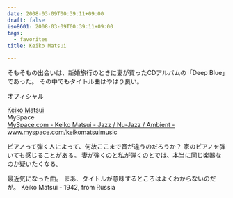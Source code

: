 ```yaml
---
date: 2008-03-09T00:39:11+09:00
draft: false
iso8601: 2008-03-09T00:39:11+09:00
tags:
  - favorites
title: Keiko Matsui

---
```


そもそもの出会いは、新婚旅行のときに妻が買ったCDアルバムの「Deep Blue」であった。
その中でもタイトル曲はやはり良い。

オフィシャル
<div class="quotetitle"><a title="Keiko Matsui" href="http://www.keikomatsui.com/">Keiko Matsui</a></div>
MySpace
<div class="quotetitle"><a title="MySpace.com - Keiko Matsui - Jazz / Nu-Jazz / Ambient - www.myspace.com/keikomatsuimusic" href="https://myspace.com/keikomatsuimusic">MySpace.com - Keiko Matsui - Jazz / Nu-Jazz / Ambient - www.myspace.com/keikomatsuimusic</a></div>

ピアノって弾く人によって、何故ここまで音が違うのだろうか？
家のピアノを弾いても感じることがある。
妻が弾くのと私が弾くのとでは、本当に同じ楽器なのか疑いたくなる。


最近気になった曲。
まあ、タイトルが意味するところはよくわからないのだが。
Keiko Matsui - 1942, from Russia
<object width="425" height="355">
  <param name="movie" value="http://www.youtube.com/v/u7cEDkIXJOY">
  </param>
  <param name="wmode" value="transparent">
  </param><embed src="http://www.youtube.com/v/u7cEDkIXJOY" type="application/x-shockwave-flash" wmode="transparent" width="425" height="355"></embed></object>
  